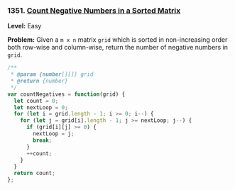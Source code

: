 ### 1351. [Count Negative Numbers in a Sorted Matrix](https://leetcode.com/problems/count-negative-numbers-in-a-sorted-matrix/)

**Level:** Easy

**Problem:**
Given a `m x n` matrix `grid` which is sorted in non-increasing order both row-wise and column-wise, return the number of negative numbers in `grid`.

```javascript
/**
 * @param {number[][]} grid
 * @return {number}
 */
var countNegatives = function(grid) {
  let count = 0;
  let nextLoop = 0;
  for (let i = grid.length - 1; i >= 0; i--) {
    for (let j = grid[i].length - 1; j >= nextLoop; j--) {
      if (grid[i][j] >= 0) {
        nextLoop = j;
        break;
      }
      ++count;
    }
  }
  return count;
};

```
